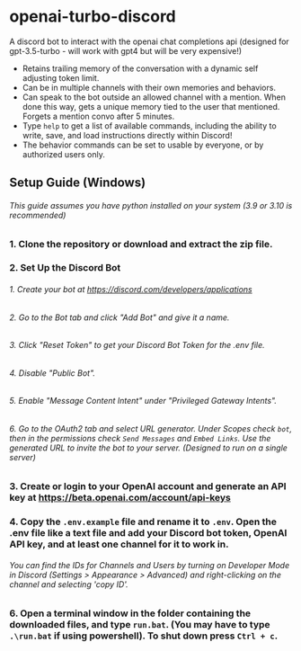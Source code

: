 # openai-turbo-discord
A discord bot to interact with the openai chat completions api (designed for gpt-3.5-turbo - will work with gpt4 but will be very expensive!)

* Retains trailing memory of the conversation with a dynamic self adjusting token limit.
* Can be in multiple channels with their own memories and behaviors.
* Can speak to the bot outside an allowed channel with a mention. When done this way, gets a unique memory tied to the user that mentioned. Forgets a mention convo after 5 minutes.
* Type `help` to get a list of available commands, including the ability to write, save, and load instructions directly within Discord!
* The behavior commands can be set to usable by everyone, or by authorized users only.

## Setup Guide (Windows)
###### This guide assumes you have python installed on your system (3.9 or 3.10 is recommended)
### 1. Clone the repository or download and extract the zip file.

### 2. Set Up the Discord Bot
###### 1. Create your bot at https://discord.com/developers/applications
###### 2. Go to the Bot tab and click "Add Bot" and give it a name.
###### 3. Click "Reset Token" to get your Discord Bot Token for the .env file.
###### 4. Disable "Public Bot".
###### 5. Enable "Message Content Intent" under "Privileged Gateway Intents".
###### 6. Go to the OAuth2 tab and select URL generator. Under Scopes check `bot`, then in the permissions check `Send Messages` and `Embed Links`. Use the generated URL to invite the bot to your server. (Designed to run on a single server)

### 3. Create or login to your OpenAI account and generate an API key at https://beta.openai.com/account/api-keys

### 4. Copy the `.env.example` file and rename it to `.env`. Open the .env file like a text file and add your Discord bot token, OpenAI API key, and at least one channel for it to work in. 

###### You can find the IDs for Channels and Users by turning on Developer Mode in Discord (Settings > Appearance > Advanced) and right-clicking on the channel and selecting 'copy ID'.

### 6. Open a terminal window in the folder containing the downloaded files, and type `run.bat`. (You may have to type `.\run.bat` if using powershell). To shut down press `Ctrl + c`.

